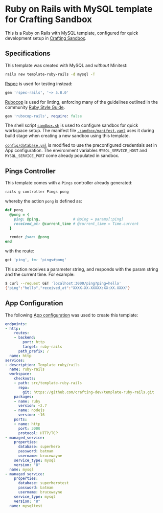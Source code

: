 # Ruby on Rails with MySQL template for Crafting Sandbox

This is a Ruby on Rails with MySQL template, configured for quick development setup in [Crafting Sandbox](https://crafting.readme.io/docs).

## Specifications

This template was created with MySQL and *without* Minitest:
```bash
rails new template-ruby-rails -d mysql -T
```

[Rspec](https://rspec.info/) is used for testing instead:
```ruby
gem 'rspec-rails', '~> 5.0.0'
```

[Rubocop](https://github.com/rubocop/rubocop) is used for linting, enforcing many of the guidelines outlined in the community [Ruby Style Guide](https://rubystyle.guide/).
```ruby
gem 'rubocop-rails', require: false
```

The shell script [`sandbox.sh`](sandbox.sh) is used to configure sandbox for quick workspace setup. The manifest file [`.sandbox/manifest.yaml`](.sandbox/manifest.yaml) uses it during build stage when creating a new sandbox using this template.

[`config/database.yml`](config/database.yml) is modified to use the preconfigured credentials set in App configuration. The environment variables `MYSQL_SERVICE_HOST` and `MYSQL_SERVICE_PORT` come already populated in sandbox.

## Pings Controller

This template comes with a `Pings` controller already generated:
```bash
rails g controller Pings pong
```

whereby the action `pong` is defined as:
```ruby
def pong
  @pong = {
    ping: @ping,               # @ping = params[:ping]
    received_at: @current_time # @current_time = Time.current
  }

  render json: @pong
end
```

with the route:
```ruby
get 'ping', to: 'pings#pong'
```

This action receives a parameter string, and responds with the param string and the current time.
For example:
```bash
$ curl --request GET 'localhost:3000/ping?ping=hello'
{"ping":"hello","received_at":"XXXX-XX-XXXXX:XX:XX.XXXX"}
```

## App Configuration

The following [App configuration](https://crafting.readme.io/docs/app-spec) was used to create this template:

```yaml
endpoints:
- http:
    routes:
    - backend:
        port: http
        target: ruby-rails
      path_prefix: /
  name: http
services:
- description: Template ruby/rails
  name: ruby-rails
  workspace:
    checkouts:
    - path: src/template-ruby-rails
      repo:
        git: https://github.com/crafting-dev/template-ruby-rails.git
    packages:
    - name: ruby
      version: ~2.7
    - name: nodejs
      version: ~16
    ports:
    - name: http
      port: 3000
      protocol: HTTP/TCP
- managed_service:
    properties:
      database: superhero
      password: batman
      username: brucewayne
    service_type: mysql
    version: "8"
  name: mysql
- managed_service:
    properties:
      database: superherotest
      password: batman
      username: brucewayne
    service_type: mysql
    version: "8"
  name: mysqltest
```
